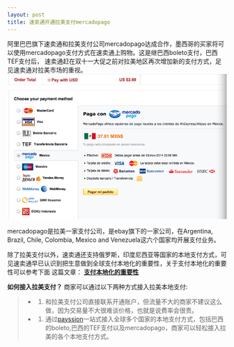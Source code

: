 ```yaml
---
layout: post
title: 速卖通开通拉美支付mercadopago
---
```


阿里巴巴旗下速卖通和拉美支付公司mercadopago达成合作，墨西哥的买家将可以使用mercadopago支付方式在速卖通上购物。这是继巴西boleto支付，巴西TEF支付后，
速卖通赶在双十一大促之前对拉美地区再次增加新的支付方式，足见速卖通对拉美市场的重视。
![速卖通接入拉美支付mercadopago](/images/aliexpress_mercadopago.png)


mercadopago是拉美一家支付公司，是ebay旗下的一家公司，在Argentina, Brazil, Chile, Colombia, Mexico and Venezuela这六个国家均开展支付业务。

除了拉美支付以外，速卖通还支持俄罗斯，印度尼西亚等国家的本地支付方式，可见速卖通早已认识到把生意做到全球支付本地化的重要性，关于支付本地化的重要性可以参考下面
这篇文章：
**[支付本地化的重要性](http://blog.payssion.com/2014/10/18/%E8%AF%B4%E8%AF%B4%E6%94%AF%E4%BB%98%E6%9C%AC%E5%9C%B0%E5%8C%96%E7%9A%84%E9%87%8D%E8%A6%81%E6%80%A7/)**

**如何接入拉美支付？**
商家可以通过以下两种方式接入拉美本地支付:
> -  1. 和拉美支付公司直接联系开通账户，但流量不大的商家不建议这么做，因为交易量不大很难谈价格，也就是说费率会很贵。
> -  1. 通过[payssion](http://www.payssion.com "海外本地支付")一站式接入全球多个国家的本地支付方式，包括巴西的boleto,巴西的TEF支付以及mercadopago，商家可以轻松接入拉美的各个本地支付方式。
